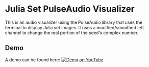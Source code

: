 # Julia Set PulseAudio Visualizer

This is an audio visualizer using the PulseAudio library that uses the terminal to display Julia set images. It uses a modified/smoothed left channel to change the real portion of the seed's complex number. 

## Demo

A demo can be found here: 
[![Demo on YouTube](https://img.youtube.com/vi/wvZ3kJE-9O4/0.jpg)](https://www.youtube.com/watch?v=wvZ3kJE-9O4)
